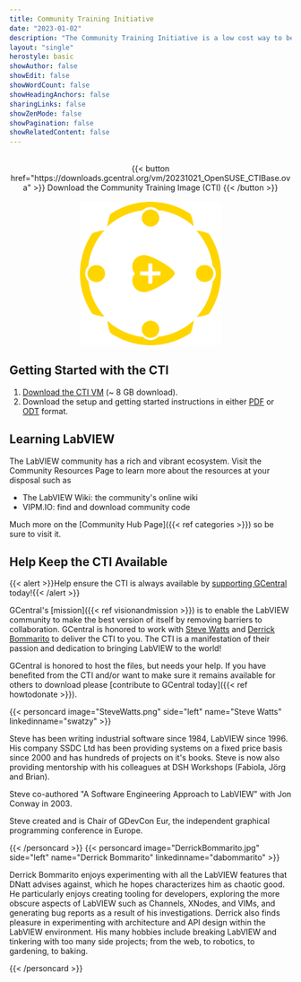 ```yaml
---
title: Community Training Initiative
date: "2023-01-02"
description: "The Community Training Initiative is a low cost way to begin to learn G (LabVIEW) through an open-source image that install the LabVIEW Community Edition."
layout: "single"
herostyle: basic
showAuthor: false
showEdit: false
showWordCount: false
showHeadingAnchors: false
sharingLinks: false
showZenMode: false
showPagination: false
showRelatedContent: false
---
```

<br>
<center>
{{< button href="https://downloads.gcentral.org/vm/20231021_OpenSUSE_CTIBase.ova" >}}
Download the Community Training Image (CTI)
{{< /button >}}
<br>
<br>
<div class="m-2"><img src="CTI.png" class="nozoom m-2" width=50%>
</center>

## Getting Started with the CTI
1. [Download the CTI VM](https://downloads.gcentral.org/vm/20231021_OpenSUSE_CTIBase.ova) (~ 8 GB download). 
2. Download the setup and getting started instructions in either [PDF](https://downloads.gcentral.org/Tutor%20Instructions%20Course%201%20-%20v0.1.0.pdf) or [ODT](https://downloads.gcentral.org/Tutor%20Instructions%20Course%201%20-%20v0.1.0.odt) format. 

## Learning LabVIEW
The LabVIEW community has a rich and vibrant ecosystem. Visit the Community Resources Page to learn more about the resources at your disposal such as  

 - The LabVIEW Wiki: the community's online wiki
 - VIPM.IO: find and download community code

Much more on the  [Community Hub Page]({{< ref categories >}}) so be sure to visit it.

## Help Keep the CTI Available
{{< alert >}}Help ensure the CTI is always available by <a href="../howtosponsor">supporting GCentral</a> today!{{< /alert >}}

GCentral's [mission]({{< ref visionandmission >}}) is to enable the LabVIEW community to make the best version of itself by removing barriers to collaboration. GCentral is honored to work with [Steve Watts](https://www.linkedin.com/in/swatzy/) and [Derrick Bommarito](https://www.linkedin.com/in/dabommarito/) to deliver the CTI to you. The CTI is a manifestation of their passion and dedication to bringing LabVIEW to the world!

GCentral is honored to host the files, but needs your help. If you have benefited from the CTI and/or want to make sure it remains available for others to download please [contribute to GCentral today]({{< ref howtodonate >}}).

{{< personcard image="SteveWatts.png" side="left" name="Steve Watts" linkedinname="swatzy" >}}
<p>Steve has been writing industrial software since 1984, LabVIEW since 1996. His company SSDC Ltd has been providing systems on a fixed price basis since 2000 and has hundreds of projects on it's books. Steve is now also providing mentorship with his colleagues at DSH Workshops (Fabiola, Jörg and Brian).</p>

<p>Steve co-authored "A Software Engineering Approach to LabVIEW" with Jon Conway in 2003.</p>

<p>Steve created and is Chair of GDevCon Eur, the independent graphical programming conference in Europe.</p>
{{< /personcard >}}
{{< personcard image="DerrickBommarito.jpg" side="left" name="Derrick Bommarito" linkedinname="dabommarito" >}}
<p>Derrick Bommarito enjoys experimenting with all the LabVIEW features that DNatt advises against, which he hopes characterizes him as chaotic good. He particularly enjoys creating tooling for developers, exploring the more obscure aspects of LabVIEW such as Channels, XNodes, and VIMs, and generating bug reports as a result of his investigations. Derrick also finds pleasure in experimenting with architecture and API design within the LabVIEW environment. His many hobbies include breaking LabVIEW and tinkering with too many side projects; from the web, to robotics, to gardening, to baking.</p>
{{< /personcard >}}